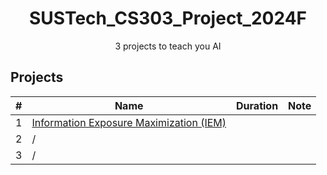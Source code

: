 <div align='center'>

# SUSTech_CS303_Project_2024F
3 projects to teach you AI
</div>

## Projects

|  #  |              Name              |     Duration     |                          Note                          |
|:---:|-------------------------------------|--------------|----------------------------------------------------------------|
|  1  | [Information Exposure Maximization (IEM)](./Project1_IEMP) |       |                      |
|  2  | /                 |    |                  |
|  3  | / |       |                              |

